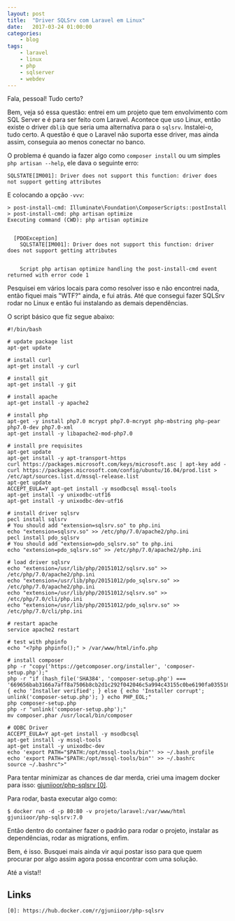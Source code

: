 ```yaml
---
layout: post
title:	"Driver SQLSrv com Laravel em Linux"
date:	2017-03-24 01:00:00
categories:
    - blog
tags:
    - laravel
    - linux
    - php
    - sqlserver
    - webdev
---
```


Fala, pessoal! Tudo certo?

Bem, veja só essa questão: entrei em um projeto que tem envolvimento com SQL Server e é para ser feito com Laravel. Acontece que uso Linux, então existe o driver `dblib` que seria uma alternativa para o `sqlsrv`. Instalei-o, tudo certo. A questão é que o Laravel não suporta esse driver, mas ainda assim, conseguia ao menos conectar no banco.

O problema é quando ia fazer algo como `composer install` ou um simples `php artisan --help`, ele dava o seguinte erro:

~~~
SQLSTATE[IM001]: Driver does not support this function: driver does not support getting attributes
~~~

E colocando a opção `-vvv`:

~~~
> post-install-cmd: Illuminate\Foundation\ComposerScripts::postInstall
> post-install-cmd: php artisan optimize
Executing command (CWD): php artisan optimize


  [PDOException]
    SQLSTATE[IM001]: Driver does not support this function: driver does not support getting attributes


    Script php artisan optimize handling the post-install-cmd event returned with error code 1
~~~

Pesquisei em vários locais para como resolver isso e não encontrei nada, então fiquei mais "WTF?" ainda, e fui atrás. Até que consegui fazer SQLSrv rodar no Linux e então fui instalando as demais dependências.

O script básico que fiz segue abaixo:

~~~
#!/bin/bash

# update package list
apt-get update

# install curl
apt-get install -y curl

# install git
apt-get install -y git

# install apache
apt-get install -y apache2

# install php
apt-get -y install php7.0 mcrypt php7.0-mcrypt php-mbstring php-pear php7.0-dev php7.0-xml
apt-get install -y libapache2-mod-php7.0

# install pre requisites
apt-get update
apt-get install -y apt-transport-https
curl https://packages.microsoft.com/keys/microsoft.asc | apt-key add -
curl https://packages.microsoft.com/config/ubuntu/16.04/prod.list > /etc/apt/sources.list.d/mssql-release.list
apt-get update
ACCEPT_EULA=Y apt-get install -y msodbcsql mssql-tools
apt-get install -y unixodbc-utf16
apt-get install -y unixodbc-dev-utf16

# install driver sqlsrv
pecl install sqlsrv
# You should add "extension=sqlsrv.so" to php.ini
echo "extension=sqlsrv.so" >> /etc/php/7.0/apache2/php.ini
pecl install pdo_sqlsrv
# You should add "extension=pdo_sqlsrv.so" to php.ini
echo "extension=pdo_sqlsrv.so" >> /etc/php/7.0/apache2/php.ini

# load driver sqlsrv
echo "extension=/usr/lib/php/20151012/sqlsrv.so" >> /etc/php/7.0/apache2/php.ini
echo "extension=/usr/lib/php/20151012/pdo_sqlsrv.so" >> /etc/php/7.0/apache2/php.ini
echo "extension=/usr/lib/php/20151012/sqlsrv.so" >> /etc/php/7.0/cli/php.ini
echo "extension=/usr/lib/php/20151012/pdo_sqlsrv.so" >> /etc/php/7.0/cli/php.ini

# restart apache
service apache2 restart

# test with phpinfo
echo "<?php phpinfo();" > /var/www/html/info.php

# install composer
php -r "copy('https://getcomposer.org/installer', 'composer-setup.php');"
php -r "if (hash_file('SHA384', 'composer-setup.php') === '669656bab3166a7aff8a7506b8cb2d1c292f042046c5a994c43155c0be6190fa0355160742ab2e1c88d40d5be660b410') { echo 'Installer verified'; } else { echo 'Installer corrupt'; unlink('composer-setup.php'); } echo PHP_EOL;"
php composer-setup.php
php -r "unlink('composer-setup.php');"
mv composer.phar /usr/local/bin/composer

# ODBC Driver
ACCEPT_EULA=Y apt-get install -y msodbcsql
apt-get install -y mssql-tools
apt-get install -y unixodbc-dev
echo 'export PATH="$PATH:/opt/mssql-tools/bin"' >> ~/.bash_profile
echo 'export PATH="$PATH:/opt/mssql-tools/bin"' >> ~/.bashrc
source ~/.bashrc">"
~~~

Para tentar minimizar as chances de dar merda, criei uma imagem docker para isso: [gjuniioor/php-sqlsrv \[0\]][0].

Para rodar, basta executar algo como:

~~~
$ docker run -d -p 80:80 -v projeto/laravel:/var/www/html gjuniioor/php-sqlsrv:7.0
~~~

Então dentro do container fazer o padrão para rodar o projeto, instalar as dependências, rodar as migrations, enfim.

Bem, é isso. Busquei mais ainda vir aqui postar isso para que quem procurar por algo assim agora possa encontrar com uma solução.

Até a vista!!

## Links

~~~
[0]: https://hub.docker.com/r/gjuniioor/php-sqlsrv
~~~

[0]: https://hub.docker.com/r/gjuniioor/php-sqlsrv
